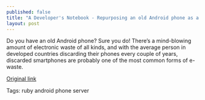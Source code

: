 ```yaml
---
published: false
title: "A Developer's Notebook - Repurposing an old Android phone as a Ruby web server"
layout: post
---
```


Do you have an old Android phone? Sure you do! There’s a mind-blowing amount of electronic waste of all kinds, and with the average person in developed countries discarding their phones every couple of years, discarded smartphones are probably one of the most common forms of e-waste.

[Original link](https://lbrito1.github.io/blog/2020/02/repurposing-android.html)

Tags: ruby android phone server
